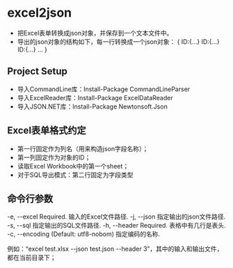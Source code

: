excel2json
==========

- 把Excel表单转换成json对象，并保存到一个文本文件中。
- 导出的json对象的结构如下，每一行转换成一个json对象：
{
	ID:{...}
	ID:{...}
	ID:{...}
	...
}

Project Setup
-------------
  - 导入CommandLine库：Install-Package CommandLineParser
  - 导入ExcelReader库：Install-Package ExcelDataReader
  - 导入JSON.NET库：Install-Package Newtonsoft.Json

Excel表单格式约定
-----------------
  - 第一行固定作为列名（用来构造json字段名称）；
  - 第一列固定作为对象的ID；
  - 读取Excel Workbook中的第一个sheet；
  - 对于SQL导出模式：第二行固定为字段类型

命令行参数
---------
 -e, --excel       Required. 输入的Excel文件路径.
 -j, --json        指定输出的json文件路径.
 -s, --sql         指定输出的SQL文件路径.
 -h, --header      Required. 表格中有几行是表头.
 -c, --encoding    (Default: utf8-nobom) 指定编码的名称.

例如：“excel test.xlsx --json test.json --header 3”，其中的输入和输出文件，都在当前目录下；
